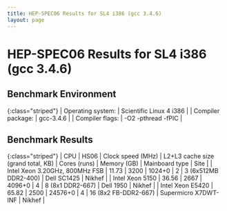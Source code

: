 ```yaml
---
title: HEP-SPEC06 Results for SL4 i386 (gcc 3.4.6)
layout: page
---
```


#  HEP-SPEC06 Results for SL4 i386 (gcc 3.4.6)

## Benchmark Environment

{:class="striped"}
| Operating system: | Scientific Linux 4 i386 |
| Compiler package: | gcc-3.4.6 |
| Compiler flags: | -O2 -pthread -fPIC |

## Benchmark Results

{:class="striped"}
|  CPU  | HS06 |  Clock speed (MHz)  |  L2+L3 cache size (grand total, KB)  |  Cores (runs)  |  Memory (GB)  |  Mainboard type  |  Site  |
|  Intel Xeon 3.20GHz, 800MHz FSB  |  11.73 |  3200 |  1024+0  |  2  |  3 (6x512MB DDR2-400)  | Dell SC1425 | Nikhef |
|  Intel Xeon 5150  |  36.56 |  2667 |  4096+0  |  4  |  8 (8x1 DDR2-667)  | Dell 1950 | Nikhef |
|  Intel Xeon E5420  |  65.82 |  2500 |  24576+0  |  4  |  16 (8x2 FB-DDR2-667)  | Supermicro X7DWT-INF | Nikhef |
